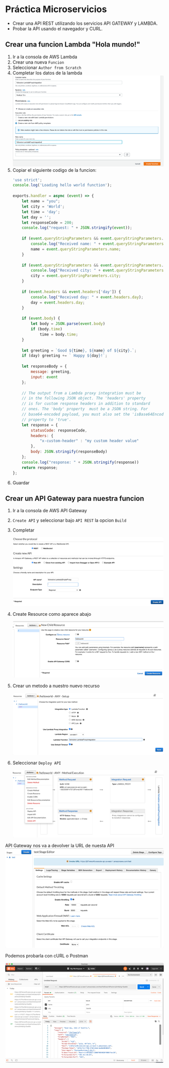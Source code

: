 
# Práctica Microservicios
- Crear una API REST utilizando los servicios API GATEWAY y LAMBDA.
- Probar la API usando el navegador y CURL.

## Crear una funcion Lambda "Hola mundo!"
1. Ir a la consola de AWS Lambda
2. Crear una nueva `Funcion`
3. Seleccionar `Author from Scratch`
4. Completar los datos de la lambda
    ![](images/12-practica-microservicios/lambda-first.png)
5. Copiar el siguiente codigo de la funcion:
    ```javascript
    'use strict';
    console.log('Loading hello world function');
     
    exports.handler = async (event) => {
        let name = "you";
        let city = 'World';
        let time = 'day';
        let day = '';
        let responseCode = 200;
        console.log("request: " + JSON.stringify(event));
        
        if (event.queryStringParameters && event.queryStringParameters.name) {
            console.log("Received name: " + event.queryStringParameters.name);
            name = event.queryStringParameters.name;
        }
        
        if (event.queryStringParameters && event.queryStringParameters.city) {
            console.log("Received city: " + event.queryStringParameters.city);
            city = event.queryStringParameters.city;
        }
        
        if (event.headers && event.headers['day']) {
            console.log("Received day: " + event.headers.day);
            day = event.headers.day;
        }
        
        if (event.body) {
            let body = JSON.parse(event.body)
            if (body.time) 
                time = body.time;
        }
     
        let greeting = `Good ${time}, ${name} of ${city}.`;
        if (day) greeting += ` Happy ${day}!`;
    
        let responseBody = {
            message: greeting,
            input: event
        };
        
        // The output from a Lambda proxy integration must be 
        // in the following JSON object. The 'headers' property 
        // is for custom response headers in addition to standard 
        // ones. The 'body' property  must be a JSON string. For 
        // base64-encoded payload, you must also set the 'isBase64Encoded'
        // property to 'true'.
        let response = {
            statusCode: responseCode,
            headers: {
                "x-custom-header" : "my custom header value"
            },
            body: JSON.stringify(responseBody)
        };
        console.log("response: " + JSON.stringify(response))
        return response;
    };
    ```
 6. Guardar
 
 ## Crear un API Gateway para nuestra funcion
 1. Ir a la consola de AWS API Gateway
 2. `Create API` y seleccionar bajo `API REST` la opcion `Build`
 3. Completar
 
    ![](images/12-practica-microservicios/apigateway.png)
    
4. Create Resource como aparece abajo
    
    ![](images/12-practica-microservicios/resource.png)

5. Crear un metodo a nuestro nuevo recurso

    ![](images/12-practica-microservicios/method.png)
 
6. Seleccionar `Deploy API`

    ![](images/12-practica-microservicios/deploy.png)


API Gateway nos va a devolver la URL de nuesta API
![](images/12-practica-microservicios/api.png)

Podemos probarla con cURL o Postman

![](images/12-practica-microservicios/postman.png)